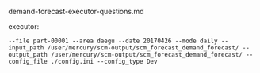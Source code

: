 demand-forecast-executor-questions.md

executor:
```
--file part-00001 --area daegu --date 20170426 --mode daily --input_path /user/mercury/scm-output/scm_forecast_demand_forecast/ --output_path /user/mercury/scm-output/scm_forecast_demand_forecast/ --config_file ./config.ini --config_type Dev
```